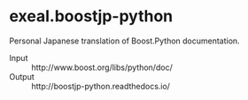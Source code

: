 # exeal.boostjp-python

Personal Japanese translation of Boost.Python documentation.

<dl>
  <dt>Input</dt>
  <dd>http://www.boost.org/libs/python/doc/</dd>
  <dt>Output</dt>
  <dd>http://boostjp-python.readthedocs.io/</dd>
</dl>
